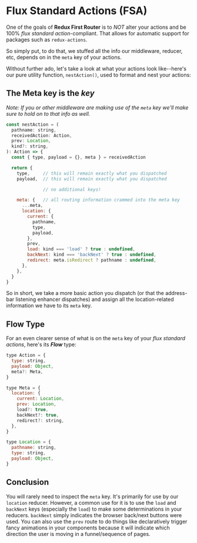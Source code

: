 # Flux Standard Actions (FSA)
One of the goals of **Redux First Router** is to *NOT* alter your actions and be 100% *flux standard action*-compliant. That allows
for automatic support for packages such as `redux-actions`. 

So simply put, to do that, we stuffed all the info our middleware, reducer, etc, depends on in the `meta` key of your actions.

Without further ado, let's take a look at what your actions look like--here's our pure utility function, `nestAction()`, used to format 
and nest your actions:


## The Meta key is the *key*
*Note: If you or other middleware are making use of the `meta` key we'll make sure to hold on to that info as well.*

```javascript
const nestAction = (
  pathname: string,
  receivedAction: Action,
  prev: Location,
  kind?: string,
): Action => {
  const { type, payload = {}, meta } = receivedAction

  return {
    type,     // this will remain exactly what you dispatched
    payload,  // this will remain exactly what you dispatched

              // no additional keys!

    meta: {   // all routing information crammed into the meta key
      ...meta,
      location: {
        current: {
          pathname,
          type,
          payload,
        },
        prev,
        load: kind === 'load' ? true : undefined,
        backNext: kind === 'backNext' ? true : undefined,
        redirect: meta.isRedirect ? pathname : undefined,
      },
    },
  }
}
```

So in short, we take a more basic action you dispatch (or that the address-bar listening enhancer dispatches) and assign 
all the location-related information we have to its `meta` key.

## Flow Type
For an even clearer sense of what is on the `meta` key of your *flux standard actions*, here's its ***Flow*** type:

```javascript
type Action = {
  type: string,
  payload: Object,
  meta?: Meta,
}

type Meta = {
  location: {
    current: Location,
    prev: Location,
    load?: true,
    backNext?: true,
    redirect?: string,
  },
}

type Location = {
  pathname: string,
  type: string,
  payload: Object,
}
```

## Conclusion
You will rarely need to inspect the `meta` key. It's primarily for use by our `location` reducer. However, a common
use for it is to use the `load` and `backNext` keys (especially the `load`) to make some determinations in your
reducers. `backNext` simply indicates the browser back/next buttons were used. You can also use the `prev` route to 
do things like declaratively trigger fancy animations in your components because it will indicate which direction 
the user is moving in a funnel/sequence of pages. 
